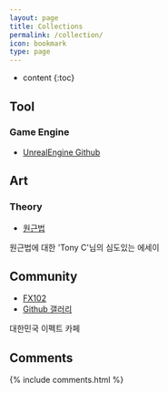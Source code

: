```yaml
---
layout: page
title: Collections
permalink: /collection/
icon: bookmark
type: page
---
```


* content
{:toc}
## Tool

### Game Engine

* [UnrealEngine Github](![image-20240608043759091](../assets/images/3collections/image-20240608043759091.png))

## Art

### Theory

- [원근법](https://brunch.co.kr/brunchbook/tonycart1)

원근법에 대한 'Tony C'님의 심도있는 에세이

## Community

- [FX102](https://cafe.naver.com/unrealfx)
- [Github 갤러리](https://gall.dcinside.com/mgallery/board/lists/?id=github)

대한민국 이펙트 카페



## Comments

{% include comments.html %}
